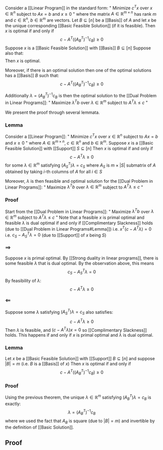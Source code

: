 Consider a [[Linear Program]] in the standard form:
" Minimize $c^Tx$ over $x\in \mathbb{R}^{n}$ subject to $Ax=b$ and $x\geq 0$ "
where the matrix $A\in \mathbb{R}^{m\times n}$ has rank $m$
and $c\in \mathbb{R}^{n},\ b\in \mathbb{R}^{m}$ are vectors.
Let $B\subseteq[n]$ be a [[Basis]] of $A$
and let $x$ be the unique corresponding [[Basic Feasible Solution]]
(if it is feasible).
Then $x$ is optimal
if and only if
$$
c-A^{T}((A^{T}_{B})^{-1}c_{B})\geq0
$$
Suppose $x$ is a [[Basic Feasible Solution]] with [[Basis]] $B\subseteq[n]$
Suppose also that:
$$
$$
Then $x$ is optimal.

Moreover, if there is an optimal solution then
one of the optimal solutions has a [[Basis]] $B$ such that:
$$
c-A^{T}((A^{T}_{B})^{-1}c_{B})\geq 0
$$

Additionally $\lambda=(A_{B}^{T})^{-1}c_{B}$ is then the optimal solution to the 
[[Dual Problem in Linear Programs]]:
" Maximize $\lambda^{T}b$ over $\lambda \in \mathbb{R}^{m}$ subject to $A^{T}\lambda\leq c$ "

We present the proof through several lemmata.
### Lemma
Consider a [[Linear Program]]:
" Minimize $c^Tx$ over $x\in \mathbb{R}^{n}$ subject to $Ax=b$ and $x\geq 0$ "
where $A\in \mathbb{R}^{m\times n}$, $c\in \mathbb{R}^{n}$ and $b\in \mathbb{R}^{m}$.
Suppose $x$ is a [[Basic Feasible Solution]] with [[Support]] $S\subseteq[n]$
Then $x$ is optimal
if and only if
$$
c - A^{T}\lambda \geq 0
$$
for some $\lambda \in \mathbb{R}^{m}$ satisfying $(A_{S}^{T})\lambda=c_{S}$
where $A_{S}$ is $m\times \lvert S \rvert$ submatrix of $A$
obtained by taking $i$-th columns of $A$ for all $i\in S$

Moreover, $\lambda$ is then feasible and optimal solution 
for the [[Dual Problem in Linear Programs]]:
" Maximize $\lambda^{T}b$ over $\lambda \in \mathbb{R}^{m}$ subject to $A^{T}\lambda\leq c$ "
### Proof
Start from the [[Dual Problem in Linear Programs]]:
" Maximize $\lambda^Tb$ over $\lambda \in \mathbb{R}^{m}$ subject to $A^{T}\lambda\leq c$ "
Note that a feasible $x$ is primal optimal 
and feasible $\lambda$ is dual optimal
if and only if 
[[Complimentary Slackness]] holds (due to [[Dual Problem in Linear Programs#Lemma]])
i.e. $x^{T}(c-A^{T}\lambda)=0$
i.e. $c_{S} - A_{S}^{T}\lambda=0$ (due to [[Support]] of $x$ being $S$)
#### $\implies$
Suppose $x$ is primal optimal.
By [[Strong duality in linear programs]], 
there is some feasible $\lambda$ that is dual optimal.
By the observation above, this means 
$$
c_{S}-A_{S}^{T}\lambda=0
$$
By feasibility of $\lambda$:
$$
c-A^{T}\lambda\geq 0
$$
#### $\impliedby$
Suppose some $\lambda$ satisfying $(A_{S}^{T})\lambda=c_{S}$ also satisfies:
$$
c-A^{T}\lambda\geq 0
$$
Then $\lambda$ is feasible, and $(c-A^{T}\lambda)x=0$ so [[Complimentary Slackness]] holds.
This happens if and only if $x$ is primal optimal and $\lambda$ is dual optimal.

### Lemma
Let $x$ be a [[Basic Feasible Solution]] with [[Support]] $B\subseteq[n]$
and suppose $\lvert B \rvert=m$ (i.e. $B$ is a [[Basis]] of $x$)
Then $x$ is optimal 
if and only if
$$
c-A^{T}((A_{B}^{T})^{-1}c_{B})\geq 0
$$
### Proof
Using the previous theorem, 
the unique $\lambda \in \mathbb{R}^{m}$ satisfying $(A_{B}^{T})\lambda=c_{B}$ is exactly:
$$
\lambda=(A_{B}^{T})^{-1}c_{B}
$$
where we used the fact that $A_{B}$ is square (due to $\lvert B \rvert=m$)
and invertible by the definition of [[Basic Solution]].

## Proof


